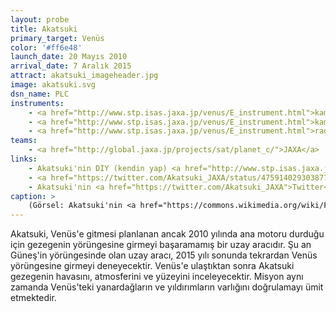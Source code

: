 ```yaml
---
layout: probe
title: Akatsuki
primary_target: Venüs
color: '#ff6e48'
launch_date: 20 Mayıs 2010
arrival_date: 7 Aralık 2015
attract: akatsuki_imageheader.jpg
image: akatsuki.svg
dsn_name: PLC
instruments:
    - <a href="http://www.stp.isas.jaxa.jp/venus/E_instrument.html">kameralar</a>
    - <a href="http://www.stp.isas.jaxa.jp/venus/E_instrument.html">kamera kontrolörü</a>
    - <a href="http://www.stp.isas.jaxa.jp/venus/E_instrument.html">radyo vericisi</a>
teams:
    - <a href="http://global.jaxa.jp/projects/sat/planet_c/">JAXA</a>
links:
    - Akatsuki'nin DIY (kendin yap) <a href="http://www.stp.isas.jaxa.jp/venus/download.html#origami">origamisi</a>
    - <a href="https://twitter.com/Akatsuki_JAXA/status/475914029303877634">Kardan adam Akatsuki</a>
    - Akatsuki'nin <a href="https://twitter.com/Akatsuki_JAXA">Twitter</a> sayfası
caption: >
    (Görsel: Akatsuki'nin <a href="https://commons.wikimedia.org/wiki/File:H-IIA_F17_launching_AKATSUKI.jpg">fırlatılış anı</a>, Narita Masahiro)
---
```

Akatsuki, Venüs'e gitmesi planlanan ancak 2010 yılında ana motoru durduğu için gezegenin yörüngesine girmeyi başaramamış bir uzay aracıdır. Şu an Güneş'in yörüngesinde olan uzay aracı, 2015 yılı sonunda tekrardan Venüs yörüngesine girmeyi deneyecektir. Venüs'e ulaştıktan sonra Akatsuki gezegenin havasını, atmosferini ve yüzeyini inceleyecektir. Misyon aynı zamanda Venüs'teki yanardağların ve yıldırımların varlığını doğrulamayı ümit etmektedir.

